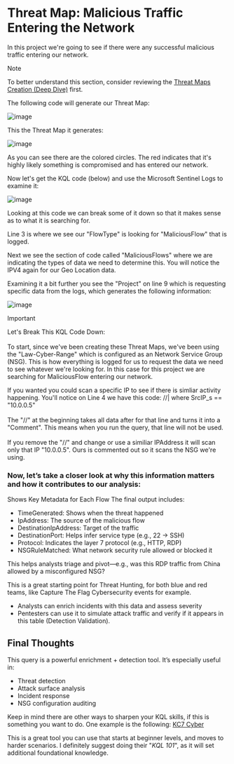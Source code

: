 # Threat Map: Malicious Traffic Entering the Network
In this project we're going to see if there were any successful malicious traffic entering our network.

> [!note]
> To better understand this section, consider reviewing the [Threat Maps Creation (Deep Dive)](https://github.com/LCJones73/Threat-Maps-Creating-Deep-Dive) first.<BR>

The following code will generate our Threat Map:

![image](https://github.com/user-attachments/assets/477740b7-be6c-4098-a873-7a3feedaa7f8)

This the Threat Map it generates:

![image](https://github.com/user-attachments/assets/31b87086-660d-49b0-8d98-b9ce5057311c)

As you can see there are the colored circles. The red indicates that it's highly likely something is compromised and has entered our network.

Now let's get the KQL code (below) and use the Microsoft Sentinel Logs to examine it:

![image](https://github.com/user-attachments/assets/b783931f-175e-4e99-b1a9-cec1fc3fd9b4)

Looking at this code we can break some of it down so that it makes sense as to what it is searching for.

Line 3 is where we see our "FlowType" is looking for "MaliciousFlow" that is logged.

Next we see the section of code called "MaliciousFlows" where we are indicating the types of data we need to determine this. You will notice the IPV4 again for our Geo Location data.

Examining it a bit further you see the "Project" on line 9 which is requesting specific data from the logs, which generates the following information:

![image](https://github.com/user-attachments/assets/9aea2dad-13a1-4452-9051-371aa6b78795)

> [!IMPORTANT]
> Let's Break This KQL Code Down:<BR><BR>
> To start, since we've been creating these Threat Maps, we've been using the "Law-Cyber-Range" which is configured as an Network Service Group (NSG). This is how everything is logged for us to request the data we need to see whatever we're looking for. In this case for this project we are searching for MaliciousFlow entering our network.
>
> If you wanted you could scan a specific IP to see if there is simliar activity happening. You'll notice on Line 4 we have this code: //| where SrcIP_s == "10.0.0.5"<BR><BR>
> The "//" at the beginning takes all data after for that line and turns it into a "Comment". This means when you run the query, that line will not be used.<BR><BR>
> If you remove the "//" and change or use a similiar IPAddress it will scan only that IP "10.0.0.5". Ours is commented out so it scans the NSG we're using.<BR>
>
> ### Now, let’s take a closer look at why this information matters and how it contributes to our analysis:
>
> Shows Key Metadata for Each Flow
> The final output includes:
> 
> - TimeGenerated:	Shows when the threat happened
> - IpAddress:	The source of the malicious flow
> - DestinationIpAddress:	Target of the traffic
> - DestinationPort:	Helps infer service type (e.g., 22 → SSH)
> - Protocol:	Indicates the layer 7 protocol (e.g., HTTP, RDP)
> - NSGRuleMatched:	What network security rule allowed or blocked it
> 
> This helps analysts triage and pivot—e.g., was this RDP traffic from China allowed by a misconfigured NSG?

This is a great starting point for Threat Hunting, for both blue and red teams, like Capture The Flag Cybersecurity events for example.
 - Analysts can enrich incidents with this data and assess severity
 - Pentesters can use it to simulate attack traffic and verify if it appears in this table (Detection Validation).

## Final Thoughts
This query is a powerful enrichment + detection tool. It’s especially useful in:
- Threat detection
- Attack surface analysis
- Incident response
- NSG configuration auditing

Keep in mind there are other ways to sharpen your KQL skills, if this is something you want to do. One example is the following: [KC7 Cyber](https://kc7cyber.com/)

This is a great tool you can use that starts at beginner levels, and moves to harder scenarios. I definitely suggest doing their "_KQL 101_", as it will set additional foundational knowledge.
